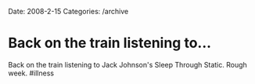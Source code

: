 Date: 2008-2-15
Categories: /archive

# Back on the train listening to...

Back on the train listening to Jack Johnson's Sleep Through Static. Rough week. #illness
